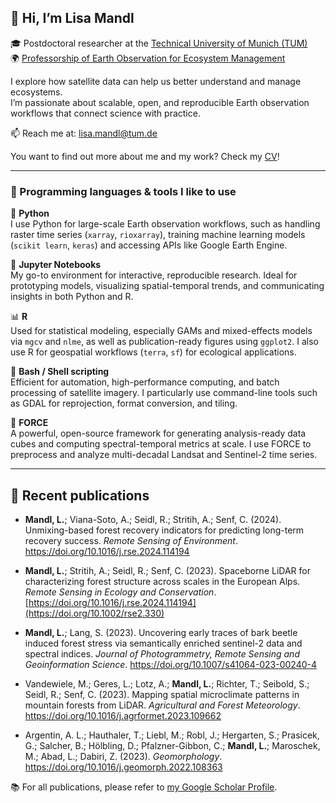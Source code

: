 ## 👋 Hi, I’m Lisa Mandl

🎓 Postdoctoral researcher at the [Technical University of Munich (TUM)](https://www.tum.de)  
🌍 [Professorship of Earth Observation for Ecosystem Management](https://www.lss.ls.tum.de/en/eoem/start/)  

I explore how satellite data can help us better understand and manage ecosystems.  
I’m passionate about scalable, open, and reproducible Earth observation workflows that connect science with practice.

📫 Reach me at: lisa.mandl@tum.de  

You want to find out more about me and my work? Check my [CV](https://drive.google.com/file/d/1HxFermmAsX6UzvQ5sNoLPWaJe5wGAm8A/view?usp=drive_link)!

---

### 🧠 Programming languages & tools I like to use

🐍 **Python**  
I use Python for large-scale Earth observation workflows, such as handling raster time series (`xarray`, `rioxarray`), training machine learning models (`scikit learn`, `keras`) and accessing APIs like Google Earth Engine.

📓 **Jupyter Notebooks**  
My go-to environment for interactive, reproducible research. Ideal for prototyping models, visualizing spatial-temporal trends, and communicating insights in both Python and R.

📊 **R**  
Used for statistical modeling, especially GAMs and mixed-effects models via `mgcv` and `nlme`, as well as publication-ready figures using `ggplot2`. I also use R for geospatial workflows (`terra`, `sf`) for ecological applications.

🐚 **Bash / Shell scripting**  
Efficient for automation, high-performance computing, and batch processing of satellite imagery. I particularly use command-line tools such as GDAL for reprojection, format conversion, and tiling.

🚀 **FORCE**  
A powerful, open-source framework for generating analysis-ready data cubes and computing spectral-temporal metrics at scale. I use FORCE to preprocess and analyze multi-decadal Landsat and Sentinel-2 time series.

---

## 📝 Recent publications  
- **Mandl, L.**; Viana-Soto, A.; Seidl, R.; Stritih, A.; Senf, C. (2024). Unmixing-based forest recovery indicators for predicting long-term recovery success. *Remote Sensing of Environment*. https://doi.org/10.1016/j.rse.2024.114194
  
- **Mandl, L.**; Stritih, A.; Seidl, R.; Senf, C. (2023). Spaceborne LiDAR for characterizing forest structure across scales in the European Alps. *Remote Sensing in Ecology and Conservation*. [https://doi.org/10.1016/j.rse.2024.114194](https://doi.org/10.1002/rse2.330)
  
- **Mandl, L.**; Lang, S. (2023). Uncovering early traces of bark beetle induced forest stress via semantically enriched sentinel-2 data and spectral indices. *Journal of Photogrammetry, Remote Sensing and Geoinformation Science*. https://doi.org/10.1007/s41064-023-00240-4
  
- Vandewiele, M.; Geres, L.; Lotz, A.; **Mandl, L.**; Richter, T.; Seibold, S.; Seidl, R.; Senf, C. (2023). Mapping spatial microclimate patterns in mountain forests from LiDAR. *Agricultural and Forest Meteorology*. https://doi.org/10.1016/j.agrformet.2023.109662
  
- Argentin, A. L.; Hauthaler, T.; Liebl, M.; Robl, J.; Hergarten, S.; Prasicek, G.; Salcher, B.; Hölbling, D.; Pfalzner-Gibbon, C.; **Mandl, L.**; Maroschek, M.; Abad, L.; Dabiri, Z. (2023). *Geomorphology*. https://doi.org/10.1016/j.geomorph.2022.108363

📚 For all publications, please refer to [my Google Scholar Profile](https://scholar.google.com/citations?user=QQZZr_0AAAAJ&hl=de).

<!---
lisamandl/lisamandl is a ✨ special ✨ repository because its `README.md` (this file) appears on your GitHub profile.
Click the Preview link to see how it looks live.
--->

